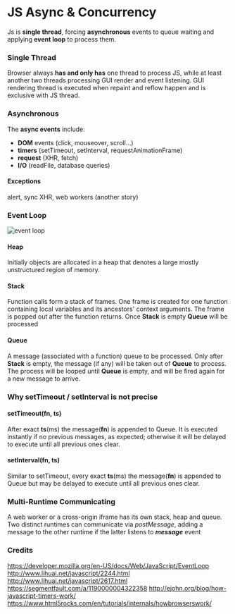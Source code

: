 # JS Async & Concurrency

Js is **single thread**, forcing **asynchronous** events to queue waiting and applying **event loop** to process them.

### Single Thread
Browser always **has and only has** one thread to process JS, while at least another two threads processing GUI render and event listening.
GUI rendering thread is executed when repaint and reflow happen and is exclusive with JS thread.

### Asynchronous
The **async events** include:
- **DOM** events (click, mouseover, scroll...)
- **timers** (setTimeout, setInterval, requestAnimationFrame)
- **request** (XHR, fetch)
- **I/O** (readFile, database queries)

#### Exceptions
alert, sync XHR, web workers (another story)

### Event Loop
![event loop](https://developer.mozilla.org/files/4617/default.svg)
#### Heap
 Initially objects are allocated in a heap that denotes a large mostly unstructured region of memory.

#### Stack
Function calls form a stack of frames. One frame is created for one function containing local variables and its ancestors' context arguments. The frame is popped out after the function returns. Once **Stack** is empty **Queue** will be processed

#### Queue
A message (associated with a function) queue to be processed. Only after **Stack** is empty, the message (if any) will be taken out of **Queue** to process. The process will be looped until **Queue** is empty, and will be fired again for a new message to arrive.

### Why setTimeout / setInterval is not precise
#### setTimeout(fn, ts)
After exact **ts**(ms) the message(**fn**) is appended to Queue. It is executed instantly if no previous messages, as expected; otherwise it will be delayed to  execute until all previous ones clear.

#### setInterval(fn, ts)
Similar to setTimeout, every exact **ts**(ms) the message(**fn**) is appended to Queue but may be delayed to execute until all previous ones clear.

### Multi-Runtime Communicating
A web worker or a cross-origin iframe has its own stack, heap and queue. Two distinct runtimes can communicate via _postMessage_, adding a message to the other runtime if the latter listens to **_message_** event

### Credits
https://developer.mozilla.org/en-US/docs/Web/JavaScript/EventLoop
http://www.lihuai.net/javascript/2244.html
http://www.lihuai.net/javascript/2617.html
https://segmentfault.com/a/1190000004322358
http://ejohn.org/blog/how-javascript-timers-work/
https://www.html5rocks.com/en/tutorials/internals/howbrowserswork/

